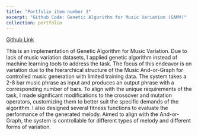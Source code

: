 ```yaml
---
title: "Portfolio item number 3"
excerpt: "Github Code: Genetic Algorithm for Music Variation (GAMV)"
collection: portfolio
---
```

<a href="https://github.com/User-tian/Music-Variation-with-Genetic-Algorithm" target="_blank">Github Link</a>

This is an implementation of Genetic Algorithm for Music Variation. Due to lack of music variation datasets, I applied genetic algorithm instead of machine learning tools to address the task. The focus of this endeavor is on variation due to the hierarchical structure of the Music And-or-Graph for controlled music generation with limited training data. The system takes a 2-8 bar music phrase as input and produces an output phrase with a corresponding number of bars. To align with the unique requirements of the task, I made significant modifications to the crossover and mutation operators, customizing them to better suit the specific demands of the algorithm. I also designed several fitness functions to evaluate the performance of the generated melody. Aimed to align with the And-or-Graph, the system is controllable for different types of melody and different forms of variation.
